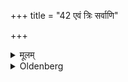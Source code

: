+++
title = "42 एवं त्रिः सर्वाणि"

+++

<details><summary>मूलम्</summary>

एवं त्रिः सर्वाणि ४२
</details>

<details><summary>Oldenberg</summary>

42. In that way all (the objects stated in Sūtra 40) three times.
</details>
